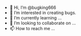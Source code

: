 - 👋 Hi, I’m @bugking666
- 👀 I’m interested in creating bugs.
- 🌱 I’m currently learning ...
- 💞️ I’m looking to collaborate on ...
- 📫 How to reach me ...

<!---
bugking666/bugking666 is a ✨ special ✨ repository because its `README.md` (this file) appears on your GitHub profile.
You can click the Preview link to take a look at your changes.
--->
